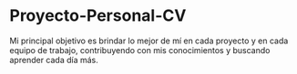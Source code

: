 # Proyecto-Personal-CV

Mi principal objetivo es brindar lo mejor de mí en cada proyecto y en cada equipo de trabajo, contribuyendo con mis conocimientos y buscando aprender cada día más.




